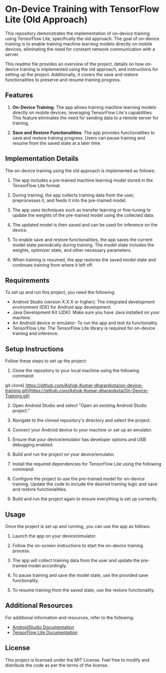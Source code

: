 # On-Device Training with TensorFlow Lite (Old Approach)

This repository demonstrates the implementation of on-device training using TensorFlow Lite, specifically the old approach. The goal of on-device training is to enable training machine learning models directly on mobile devices, eliminating the need for constant network communication with a server.

This readme file provides an overview of the project, details on how on-device training is implemented using the old approach, and instructions for setting up the project. Additionally, it covers the save and restore functionalities to preserve and resume training progress.

## Features

1. **On-Device Training**: The app allows training machine learning models directly on mobile devices, leveraging TensorFlow Lite's capabilities. This feature eliminates the need for sending data to a remote server for training.

2. **Save and Restore Functionalities**: The app provides functionalities to save and restore training progress. Users can pause training and resume from the saved state at a later time.

## Implementation Details

The on-device training using the old approach is implemented as follows:

1. The app includes a pre-trained machine learning model stored in the TensorFlow Lite format.

2. During training, the app collects training data from the user, preprocesses it, and feeds it into the pre-trained model.

3. The app uses techniques such as transfer learning or fine-tuning to update the weights of the pre-trained model using the collected data.

4. The updated model is then saved and can be used for inference on the device.

5. To enable save and restore functionalities, the app saves the current model state periodically during training. The model state includes the weights, optimizer state, and other necessary parameters.

6. When training is resumed, the app restores the saved model state and continues training from where it left off.

## Requirements

To set up and run this project, you need the following:

- Android Studio (version X.X.X or higher): The integrated development environment (IDE) for Android app development.
- Java Development Kit (JDK): Make sure you have Java installed on your machine.
- An Android device or emulator: To run the app and test its functionality.
- TensorFlow Lite: The TensorFlow Lite library is required for on-device training and inference.

## Setup Instructions

Follow these steps to set up the project:

1. Clone the repository to your local machine using the following command:

git clone[ https://github.com/Ashok-Kumar-dharanikota/on-device-training.git](https://github.com/Ashok-Kumar-dharanikota/On-Device-Training.git)


2. Open Android Studio and select "Open an existing Android Studio project."

3. Navigate to the cloned repository's directory and select the project.

4. Connect your Android device to your machine or set up an emulator.

5. Ensure that your device/emulator has developer options and USB debugging enabled.

6. Build and run the project on your device/emulator.

7. Install the required dependencies for TensorFlow Lite using the following command:


8. Configure the project to use the pre-trained model for on-device training. Update the code to include the desired training logic and save and restore functionalities.

9. Build and run the project again to ensure everything is set up correctly.

## Usage

Once the project is set up and running, you can use the app as follows:

1. Launch the app on your device/emulator.

2. Follow the on-screen instructions to start the on-device training process.

3. The app will collect training data from the user and update the pre-trained model accordingly.

4. To pause training and save the model state, use the provided save functionality.

5. To resume training from the saved state, use the restore functionality.

## Additional Resources

For additional information and resources, refer to the following:

- [AndroidStudio Documentation](https://developer.android.com/docs)
- [TensorFlow Lite Documentation](https://www.tensorflow.org/lite)


## License
This project is licensed under the MIT License. Feel free to modify and distribute the code as per the terms of the license.


